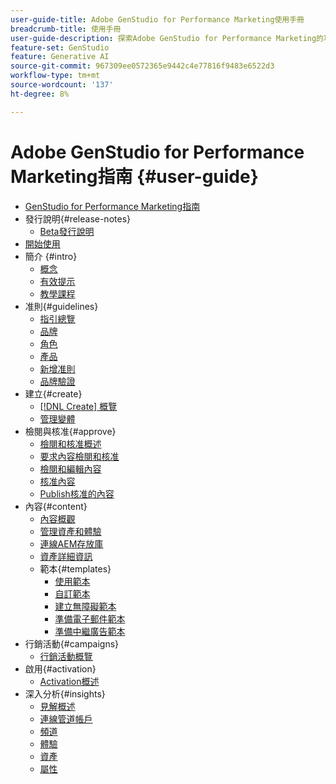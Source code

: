 ```yaml
---
user-guide-title: Adobe GenStudio for Performance Marketing使用手冊
breadcrumb-title: 使用手冊
user-guide-description: 探索Adobe GenStudio for Performance Marketing的功能。 瞭解如何快速建立品牌內資產、產生變數和最佳化體驗。
feature-set: GenStudio
feature: Generative AI
source-git-commit: 967309ee0572365e9442c4e77816f9483e6522d3
workflow-type: tm+mt
source-wordcount: '137'
ht-degree: 8%

---
```



# Adobe GenStudio for Performance Marketing指南 {#user-guide}

+ [GenStudio for Performance Marketing指南](home.md)
+ 發行說明{#release-notes}
   + [Beta發行說明](beta-release-notes.md)
+ [開始使用](get-started.md)
+ 簡介 {#intro}
   + [概念](concepts.md)
   + [有效提示](effective-prompts.md)
   + [教學課程](https://experienceleague.adobe.com/docs/genstudio/learning/tutorials.html)
+ 准則{#guidelines}
   + [指引總覽](guidelines/overview.md)
   + [品牌](guidelines/brands.md)
   + [角色](guidelines/personas.md)
   + [產品](guidelines/products.md)
   + [新增准則](guidelines/add-guidelines.md)
   + [品牌驗證](guidelines/brand-validation.md)
+ 建立{#create}
   + [[!DNL Create] 概覽](create/overview.md)
   + [管理變體](create/manage-variants.md)
+ 檢閱與核准{#approve}
   + [檢閱和核准概述](approvals/overview.md)
   + [要求內容檢閱和核准](approvals/request-review.md)
   + [檢閱和編輯內容](approvals/review-and-edit.md)
   + [核准內容](approvals/approve-content.md)
   + [Publish核准的內容](approvals/publish-content.md)
+ 內容{#content}
   + [內容概觀](content/overview.md)
   + [管理資產和體驗](content/manage-assets.md)
   + [連線AEM存放庫](content/connect-aem-repo.md)
   + [資產詳細資訊](content/asset-details.md)
   + 範本{#templates}
      + [使用範本](content/use-templates.md)
      + [自訂範本](content/customize-template.md)
      + [建立無障礙範本](content/accessibility-for-templates.md)
      + [準備電子郵件範本](content/email-template.md)
      + [準備中繼廣告範本](content/meta-template.md)
+ 行銷活動{#campaigns}
   + [行銷活動概覽](campaigns/overview.md)
+ 啟用{#activation}
   + [Activation概述](activation/overview.md)
+ 深入分析{#insights}
   + [見解概述](insights/overview.md)
   + [連線管道帳戶](insights/connect-channel.md)
   + [頻道](insights/channels.md)
   + [體驗](insights/experiences.md)
   + [資產](insights/assets.md)
   + [屬性](insights/attributes.md)
